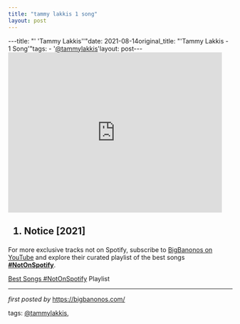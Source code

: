 ```yaml
---
title: "tammy lakkis 1 song"
layout: post
---
```

---title: "' 'Tammy Lakkis''"date: 2021-08-14original_title: "'Tammy Lakkis - 1 Song'"tags:  - '[@tammylakkis](/tags/tammylakkis/)'layout: post---<iframe frameborder="0" height="360" src="https://youtube.com/embed/RnRkwcTJi9I" width="480"></iframe><div><h2><ol><li>Notice [2021]</li></ol></h2></div><!--Subscribe and Playlist Links--><div>    <p>For more exclusive tracks not on Spotify, subscribe to <a href="https://www.youtube.com/[@BigBanonos](/tags/BigBanonos/)" target="_blank">BigBanonos on YouTube</a> and explore their curated playlist of the best songs <strong>[#NotOnSpotify](/tags/NotOnSpotify/)</strong>.</p>    <p><a href="https://www.youtube.com/playlist?list=PLtuNtuTatqI0kFahUCbtbfenC_ET5O_tr" target="_blank">Best Songs [#NotOnSpotify](/tags/NotOnSpotify/) Playlist<br /></a></p></div><hr /><p><em>first posted by</em> <a href="https://bigbanonos.com/" rel="noopener" target="_new">https://bigbanonos.com/</a></p><p>tags: [@tammylakkis](/tags/tammylakkis/),</p>